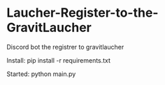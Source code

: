 # Laucher-Register-to-the-GravitLaucher
Discord bot the registrer to gravitlaucher


Install:
pip install -r requirements.txt

Started:
python main.py
